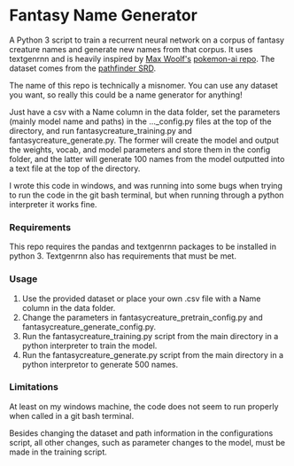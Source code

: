 # Fantasy Name Generator
A Python 3 script to train a recurrent neural network on a corpus of fantasy creature names and generate new names from that corpus. It uses textgenrnn and is heavily inspired by [Max Woolf's](http://minimaxir.com/) [pokemon-ai repo](https://github.com/minimaxir/pokemon-ai). The dataset comes from the [pathfinder SRD](http://www.d20pfsrd.com/bestiary/tools/monster-filter).

The name of this repo is technically a misnomer. You can use any dataset you want, so really this could be a name generator for anything! 

Just have a csv with a Name column in the data folder, set the parameters (mainly model name and paths) in the ..._config.py files at the top of the directory, and run fantasycreature_training.py and fantasycreature_generate.py. The former will create the model and output the weights, vocab, and model parameters and store them in the config folder, and the latter will generate 100 names from the model outputted into a text file at the top of the directory.

I wrote this code in windows, and was running into some bugs when trying to run the code in the git bash terminal, but when running through a python interpreter it works fine.

### Requirements
This repo requires the pandas and textgenrnn packages to be installed in python 3. Textgenrnn also has requirements that must be met.

### Usage
1. Use the provided dataset or place your own .csv file with a Name column in the data folder.
2. Change the parameters in fantasycreature_pretrain_config.py and fantasycreature_generate_config.py.
3. Run the fantasycreature_training.py script from the main directory in a python interpreter to train the model.
4. Run the fantasycreature_generate.py script from the main directory in a python interpretor to generate 500 names.

### Limitations
At least on my windows machine, the code does not seem to run properly when called in a git bash terminal.

Besides changing the dataset and path information in the configurations script, all other changes, such as parameter changes to the model, must be made in the training script.
